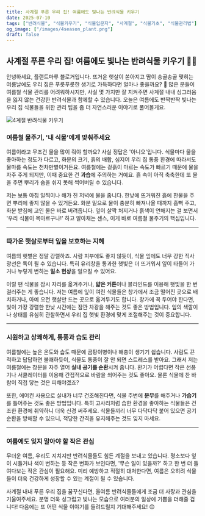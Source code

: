 ```yaml
---
title: 사계절 푸른 우리 집! 여름에도 빛나는 반려식물 키우기 
date: 2025-07-10
tags: ["반려식물", "식물키우기", "식물입문자", "사계절", "식물기초", "식물관리법"]
og_image: ["/images/4season_plant.png"]
draft: false
---
```


## 사계절 푸른 우리 집! 여름에도 빛나는 반려식물 키우기 🌿✨

안녕하세요, 플랜트마루 블로거입니다. 뜨거운 햇살이 쏟아지고 땀이 송골송골 맺히는 여름날에도 우리 집은 푸릇푸릇한 생기로 가득하다면 얼마나 좋을까요? 🌴 많은 분들이 여름철 식물 관리를 어려워하시지만, 사실 몇 가지만 잘 지켜주면 사계절 내내 싱그러움을 잃지 않는 건강한 반려식물과 함께할 수 있습니다. 오늘은 여름에도 반짝반짝 빛나는 우리 집 식물들을 위한 관리 팁을 좀 더 자연스러운 이야기로 풀어볼게요.

![4계절 반려식물 키우기](/images/4season_plant.png)

### 여름철 물주기, '내 식물'에게 맞춰주세요

여름이라고 무조건 물을 많이 줘야 할까요? 사실 정답은 '아니오'입니다. 식물마다 물을 좋아하는 정도가 다르고, 화분의 크기, 흙의 배합, 심지어 우리 집 통풍 환경에 따라서도 물마름 속도는 천차만별이거든요. 여름철에는 겉흙이 마르는 속도가 빠르기 때문에 물을 자주 주게 되지만, 이때 중요한 건 **과습**에 주의하는 거예요. 흙 속이 아직 축축한데 또 물을 주면 뿌리가 숨을 쉬지 못해 썩어버릴 수 있습니다.

저는 보통 아침 일찍이나 해가 진 저녁에 물을 줍니다. 한낮에 뜨거워진 흙에 찬물을 주면 뿌리에 좋지 않을 수 있거든요. 화분 밑으로 물이 충분히 빠져나올 때까지 흠뻑 주고, 화분 받침에 고인 물은 바로 버려줍니다. 잎이 살짝 처지거나 흙색이 연해지는 걸 보면서 '우리 식물이 목마르구나!' 하고 알아채는 센스, 이게 바로 여름철 물주기의 핵심입니다.

---

### 따가운 햇살로부터 잎을 보호하는 지혜

여름의 햇볕은 정말 강렬하죠. 사람 피부에도 좋지 않듯이, 식물 잎에도 너무 강한 직사광선은 독이 될 수 있습니다. 특히 유리창을 통과한 햇빛은 더 뜨거워서 잎이 타들어 가거나 누렇게 변하는 **일소 현상**을 일으킬 수 있어요.

이럴 땐 식물을 잠시 자리를 옮겨주거나, **얇은 커튼**이나 블라인드를 이용해 햇빛을 한 번 걸러주는 게 좋습니다. 저는 여름에 잎이 여린 식물들은 창가에서 조금 떨어진 곳으로 배치하거나, 아예 오전 햇살만 드는 곳으로 옮겨두기도 합니다. 창가에 꼭 두어야 한다면, 빛이 가장 강렬한 한낮 시간에는 잠깐 차광을 해주는 것도 좋은 방법입니다. 잎의 색깔이나 상태를 유심히 관찰하면서 우리 집 햇빛 환경에 맞게 조절해주는 것이 중요합니다.

---

### 시원하고 상쾌하게, 통풍과 습도 관리

여름철에는 높은 온도와 습도 때문에 곰팡이병이나 해충이 생기기 쉽습니다. 사람도 끈적하고 답답하면 불쾌하듯이, 식물도 통풍이 잘 안 되면 스트레스를 받아요. 그래서 저는 여름철에는 창문을 자주 열어 **실내 공기를 순환**시켜 줍니다. 환기가 어렵다면 작은 선풍기나 서큘레이터를 이용해 간접적으로 바람을 쐬어주는 것도 좋아요. 물론 식물에 찬 바람이 직접 닿는 것은 피해야겠죠?

또한, 에어컨 사용으로 실내가 너무 건조해진다면, 식물 주변에 **분무**를 해주거나 **가습기**를 틀어주는 것도 좋은 방법입니다. 특히 고사리처럼 습한 환경을 좋아하는 식물들은 건조한 환경에 취약하니 더욱 신경 써주세요. 식물들끼리 너무 다닥다닥 붙어 있으면 공기 순환을 방해할 수 있으니, 적당한 간격을 유지해주는 것도 잊지 마세요.

---

### 여름에도 잊지 말아야 할 작은 관심

무더운 여름, 우리도 지치지만 반려식물들도 힘든 계절을 보내고 있습니다. 평소보다 잎이 시들거나 색이 변하는 등 작은 변화가 보인다면, '무슨 일이 있을까?' 하고 한 번 더 들여다보는 작은 관심이 필요해요. 미리 예방하고 적절히 대처한다면, 여름은 오히려 식물들이 더욱 건강하게 성장할 수 있는 계절이 될 수 있습니다.

사계절 내내 푸른 우리 집을 꿈꾸신다면, 올여름 반려식물들에게 조금 더 사랑과 관심을 기울여주세요. 분명 더욱 싱그럽고 빛나는 모습으로 여러분의 일상에 기쁨을 더해줄 겁니다!  다음에는 또 어떤 식물 이야기를 들려드릴지 기대해주세요! 😊